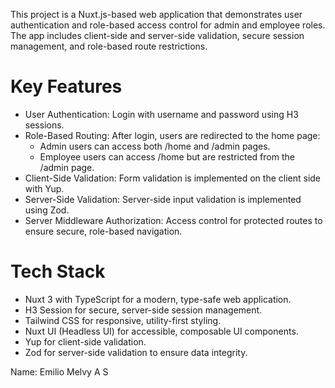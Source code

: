 This project is a Nuxt.js-based web application that demonstrates user authentication and role-based access control for admin and employee roles. The app includes client-side and server-side validation, secure session management, and role-based route restrictions.

# Key Features

- User Authentication: Login with username and password using H3 sessions.
- Role-Based Routing: After login, users are redirected to the home page:
  - Admin users can access both /home and /admin pages.
  - Employee users can access /home but are restricted from the /admin page.
- Client-Side Validation: Form validation is implemented on the client side with Yup.
- Server-Side Validation: Server-side input validation is implemented using Zod.
- Server Middleware Authorization: Access control for protected routes to ensure secure, role-based navigation.

# Tech Stack

- Nuxt 3 with TypeScript for a modern, type-safe web application.
- H3 Session for secure, server-side session management.
- Tailwind CSS for responsive, utility-first styling.
- Nuxt UI (Headless UI) for accessible, composable UI components.
- Yup for client-side validation.
- Zod for server-side validation to ensure data integrity.

Name: Emilio Melvy A S

